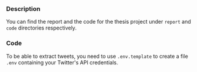 ### Description

You can find the report and the code for the thesis project under `report` and
`code` directories respectively.

### Code

To be able to extract tweets, you need to use `.env.template` to create a file `.env`
containing your Twitter's API credentials.
